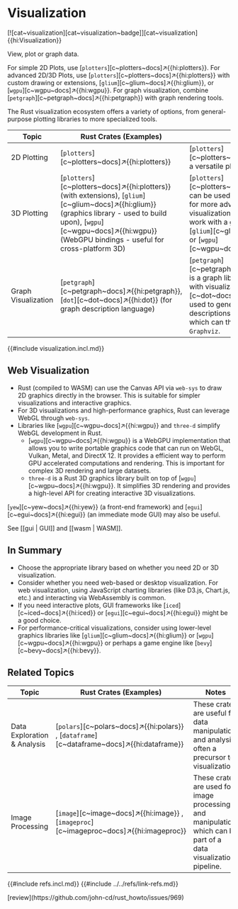 # Visualization

[![cat~visualization][cat~visualization~badge]][cat~visualization]{{hi:Visualization}}

View, plot or graph data.

For simple 2D Plots, use [`plotters`][c~plotters~docs]↗{{hi:plotters}}. For advanced 2D/3D Plots, use [`plotters`][c~plotters~docs]↗{{hi:plotters}} with custom drawing or extensions, [`glium`][c~glium~docs]↗{{hi:glium}}, or [`wgpu`][c~wgpu~docs]↗{{hi:wgpu}}. For graph visualization, combine [`petgraph`][c~petgraph~docs]↗{{hi:petgraph}} with graph rendering tools.

The Rust visualization ecosystem offers a variety of options, from general-purpose plotting libraries to more specialized tools.

| Topic | Rust Crates (Examples) | Notes |
|---|---|---|
| 2D Plotting | [`plotters`][c~plotters~docs]↗{{hi:plotters}} | [`plotters`][c~plotters~docs]↗{{hi:plotters}} is a versatile plotting library. |
| 3D Plotting | [`plotters`][c~plotters~docs]↗{{hi:plotters}} (with extensions), [`glium`][c~glium~docs]↗{{hi:glium}} (graphics library - used to build upon), [`wgpu`][c~wgpu~docs]↗{{hi:wgpu}} (WebGPU bindings - useful for cross-platform 3D) | [`plotters`][c~plotters~docs]↗{{hi:plotters}} can be used for basic 3D plots, but for more advanced 3D visualization, you'll likely need to work with a graphics library like [`glium`][c~glium~docs]↗{{hi:glium}} or [`wgpu`][c~wgpu~docs]↗{{hi:wgpu}}. |
| Graph Visualization | [`petgraph`][c~petgraph~docs]↗{{hi:petgraph}}, [`dot`][c~dot~docs]↗{{hi:dot}} (for graph description language) | [`petgraph`][c~petgraph~docs]↗{{hi:petgraph}} is a graph library that can be used with visualization tools. [`dot`][c~dot~docs]↗{{hi:dot}} can be used to generate graph descriptions in the DOT language, which can then be rendered by `Graphviz`. |

{{#include visualization.incl.md}}

## Web Visualization

- Rust (compiled to WASM) can use the Canvas API via `web-sys` to draw 2D graphics directly in the browser. This is suitable for simpler visualizations and interactive graphics.
- For 3D visualizations and high-performance graphics, Rust can leverage WebGL through `web-sys`.
- Libraries like [`wgpu`][c~wgpu~docs]↗{{hi:wgpu}} and `three-d` simplify WebGL development in Rust.
  - [`wgpu`][c~wgpu~docs]↗{{hi:wgpu}} is a WebGPU implementation that allows you to write portable graphics code that can run on WebGL, Vulkan, Metal, and DirectX 12. It provides a efficient way to perform GPU accelerated computations and rendering. This is important for complex 3D rendering and large datasets.
  - `three-d` is a Rust 3D graphics library built on top of [`wgpu`][c~wgpu~docs]↗{{hi:wgpu}}. It simplifies 3D rendering and provides a high-level API for creating interactive 3D visualizations.

[`yew`][c~yew~docs]↗{{hi:yew}} (a front-end framework) and [`egui`][c~egui~docs]↗{{hi:egui}} (an immediate mode GUI) may also be useful.

See [[gui | GUI]] and [[wasm | WASM]].

## In Summary

- Choose the appropriate library based on whether you need 2D or 3D visualization.
- Consider whether you need web-based or desktop visualization. For web visualization, using JavaScript charting libraries (like D3.js, Chart.js, etc.) and interacting via WebAssembly is common.
- If you need interactive plots, GUI frameworks like [`iced`][c~iced~docs]↗{{hi:iced}} or [`egui`][c~egui~docs]↗{{hi:egui}} might be a good choice.
- For performance-critical visualizations, consider using lower-level graphics libraries like [`glium`][c~glium~docs]↗{{hi:glium}} or [`wgpu`][c~wgpu~docs]↗{{hi:wgpu}} or perhaps a game engine like [`bevy`][c~bevy~docs]↗{{hi:bevy}}.

## Related Topics

| Topic | Rust Crates (Examples) | Notes |
|---|---|---|
| Data Exploration & Analysis | [`polars`][c~polars~docs]↗{{hi:polars}} , [`dataframe`][c~dataframe~docs]↗{{hi:dataframe}} | These crates are useful for data manipulation and analysis, often a precursor to visualization. |
| Image Processing | [`image`][c~image~docs]↗{{hi:image}} , [`imageproc`][c~imageproc~docs]↗{{hi:imageproc}} | These crates are used for image processing and manipulation, which can be part of a data visualization pipeline. |

{{#include refs.incl.md}}
{{#include ../../refs/link-refs.md}}

<div class="hidden">
[review](https://github.com/john-cd/rust_howto/issues/969)
</div>
